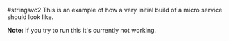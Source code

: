 #stringsvc2
This is an example of how a very initial build of a micro service should look like.

**Note:** If you try to run this it's currently not working. 

